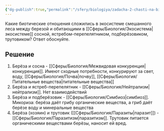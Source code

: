 ```yaml
---
{"dg-publish":true,"permalink":"/sfery/biologiya/zadacha-2-chasti-na-bioticheskie-otnosheniya-beryozy-v-smeshannom-lesu/","tags":["Экология"]}
---
```


Какие биотические отношения сложились в экосистеме смешанного леса между березой и обитающими в [[Сферы/Биология/Экосистема\|экосистеме]] сосной, ястребом-перепелятником, подберёзовиком, трутовиком? Ответ обоснуйте.
## Решение
1. Берёза и сосна - [[Сферы/Биология/Межвидовая конкуренция\|конкуренция]]. Имеют сходные потребности, конкурируют за свет, воду, [[Сферы/Биология/Почва\|почву]], [[Сферы/Биология/Питательные вещества\|питательные вещества]] 
2. Берёза и ястреб-перепелятник - [[Сферы/Биология/Нейтрализм\|нейтрализм]]. Нет взаимодействий 
3. Берёза и подберёзовик - [[Сферы/Биология/Симбиоз\|симбиоз]]. Микориза: берёза даёт грибу органические вещества, а гриб даёт берёзе воду и минеральные вещества 
4. Берёза (хозяин) и трутовик ([[Сферы/Биология/Паразиты\|паразит]]) - [[Сферы/Биология/Паразитизм\|паразитизм]]. Трутовик питается органическими веществами берёзы, наносит ей вред. 